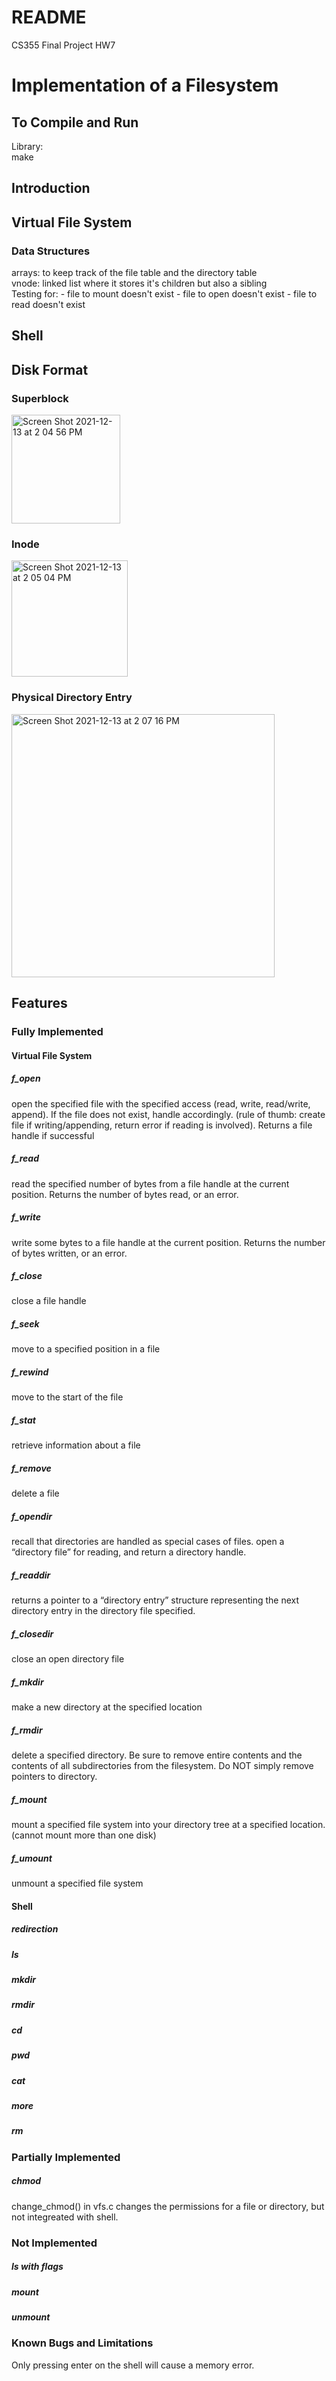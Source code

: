 # README
CS355 Final Project HW7

<h1> Implementation of a Filesystem </h1>

<h2>To Compile and Run</h2>
Library: <br >
make <br  >

<h2>Introduction</h2>


<h2> Virtual File System </h2>
<h3>Data Structures</h3>
arrays: to keep track of the file table and the directory table <br >
vnode: linked list where it stores it's children but also a sibling <br >
Testing for:
    - file to mount doesn't exist
    - file to open doesn't exist
    - file to read doesn't exist

<h2> Shell </h2>


<h2> Disk Format </h2>
<h3>Superblock</h3>
<img width="174" alt="Screen Shot 2021-12-13 at 2 04 56 PM" src="https://user-images.githubusercontent.com/55250326/145872642-a3531555-1027-4304-b193-c472574efee9.png">
<h3>Inode</h3>
<img width="186" alt="Screen Shot 2021-12-13 at 2 05 04 PM" src="https://user-images.githubusercontent.com/55250326/145872702-70eec2c0-57ef-4cac-95ae-777e024973dd.png">
<h3>Physical Directory Entry</h3>
<img width="421" alt="Screen Shot 2021-12-13 at 2 07 16 PM" src="https://user-images.githubusercontent.com/55250326/145872918-615daf71-5392-4018-863f-b4dd8f80a8b8.png">


<h2>Features</h2>

<h3>Fully Implemented</h3>
<h4>Virtual File System</h4>
<h5>f_open</h5>
open the specified file with the specified access (read, write, read/write, append). If the file does not exist, handle accordingly. (rule of thumb: create file if writing/appending, return error if reading is involved). Returns a file handle if successful <br >
<h5>f_read</h5>
read the specified number of bytes from a file handle at the current position. Returns the number of bytes read, or an error. <br >
<h5>f_write</h5>
write some bytes to a file handle at the current position. Returns the number of bytes written, or an error. <br >
<h5>f_close</h5>
close a file handle <br >
<h5>f_seek</h5>
move to a specified position in a file
<h5>f_rewind</h5>
move to the start of the file
<h5>f_stat</h5>
retrieve information about a file
<h5>f_remove</h5> 
delete a file
<h5>f_opendir</h5>
recall that directories are handled as special cases of files. open a “directory file” for reading, and return a directory handle.
<h5>f_readdir</h5> 
returns a pointer to a “directory entry” structure representing the next directory entry in the directory file specified.
<h5>f_closedir</h5> 
close an open directory file
<h5>f_mkdir</h5>
make a new directory at the specified location
<h5>f_rmdir</h5>
delete a specified directory. Be sure to remove entire contents and the contents of all subdirectories from the filesystem. Do NOT simply remove pointers to directory.
<h5>f_mount</h5>
mount a specified file system into your directory tree at a specified location. (cannot mount more than one disk)
<h5>f_umount</h5>
unmount a specified file system
 
<h4>Shell</h4>
<h5>redirection</h5>
<h5>ls</h5>
<h5>mkdir</h5>
<h5>rmdir</h5>
<h5>cd</h5>
<h5>pwd</h5>
<h5>cat</h5>
<h5>more</h5>
<h5>rm</h5>

<h3>Partially Implemented</h3>
<h5>chmod</h5>
change_chmod() in vfs.c changes the permissions for a file or directory, but not integreated with shell.




<h3>Not Implemented</h3>
<h5>ls with flags</h5>
<h5>mount</h5>
<h5>unmount</h5>


<h3>Known Bugs and Limitations</h3>
Only pressing enter on the shell will cause a memory error.

